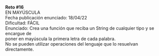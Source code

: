  **Reto #16**  
 EN MAYÚSCULA  
 Fecha publicación enunciado: 18/04/22  
 Dificultad: FÁCIL  
 Enunciado: Crea una función que reciba un String de cualquier tipo y se encargue de  
 poner en mayúscula la primera letra de cada palabra.  
 No se pueden utilizar operaciones del lenguaje que lo resuelvan directamente.  
